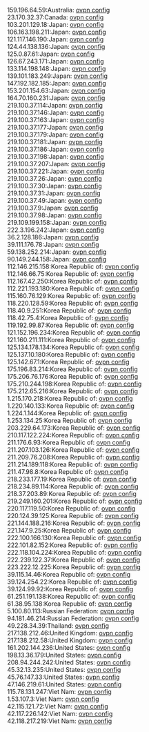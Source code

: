 159.196.64.59:Australia: [ovpn config](vpn/159_196_64_59.ovpn)  
23.170.32.37:Canada: [ovpn config](vpn/23_170_32_37.ovpn)  
103.201.129.18:Japan: [ovpn config](vpn/103_201_129_18.ovpn)  
106.163.198.211:Japan: [ovpn config](vpn/106_163_198_211.ovpn)  
121.117.146.190:Japan: [ovpn config](vpn/121_117_146_190.ovpn)  
124.44.138.136:Japan: [ovpn config](vpn/124_44_138_136.ovpn)  
125.0.87.61:Japan: [ovpn config](vpn/125_0_87_61.ovpn)  
126.67.243.171:Japan: [ovpn config](vpn/126_67_243_171.ovpn)  
133.114.198.148:Japan: [ovpn config](vpn/133_114_198_148.ovpn)  
139.101.183.249:Japan: [ovpn config](vpn/139_101_183_249.ovpn)  
147.192.182.185:Japan: [ovpn config](vpn/147_192_182_185.ovpn)  
153.201.154.63:Japan: [ovpn config](vpn/153_201_154_63.ovpn)  
164.70.160.231:Japan: [ovpn config](vpn/164_70_160_231.ovpn)  
219.100.37.114:Japan: [ovpn config](vpn/219_100_37_114.ovpn)  
219.100.37.146:Japan: [ovpn config](vpn/219_100_37_146.ovpn)  
219.100.37.163:Japan: [ovpn config](vpn/219_100_37_163.ovpn)  
219.100.37.177:Japan: [ovpn config](vpn/219_100_37_177.ovpn)  
219.100.37.179:Japan: [ovpn config](vpn/219_100_37_179.ovpn)  
219.100.37.181:Japan: [ovpn config](vpn/219_100_37_181.ovpn)  
219.100.37.186:Japan: [ovpn config](vpn/219_100_37_186.ovpn)  
219.100.37.198:Japan: [ovpn config](vpn/219_100_37_198.ovpn)  
219.100.37.207:Japan: [ovpn config](vpn/219_100_37_207.ovpn)  
219.100.37.221:Japan: [ovpn config](vpn/219_100_37_221.ovpn)  
219.100.37.26:Japan: [ovpn config](vpn/219_100_37_26.ovpn)  
219.100.37.30:Japan: [ovpn config](vpn/219_100_37_30.ovpn)  
219.100.37.31:Japan: [ovpn config](vpn/219_100_37_31.ovpn)  
219.100.37.49:Japan: [ovpn config](vpn/219_100_37_49.ovpn)  
219.100.37.9:Japan: [ovpn config](vpn/219_100_37_9.ovpn)  
219.100.37.98:Japan: [ovpn config](vpn/219_100_37_98.ovpn)  
219.109.199.158:Japan: [ovpn config](vpn/219_109_199_158.ovpn)  
222.3.196.242:Japan: [ovpn config](vpn/222_3_196_242.ovpn)  
36.2.128.186:Japan: [ovpn config](vpn/36_2_128_186.ovpn)  
39.111.176.78:Japan: [ovpn config](vpn/39_111_176_78.ovpn)  
59.138.252.214:Japan: [ovpn config](vpn/59_138_252_214.ovpn)  
90.149.244.158:Japan: [ovpn config](vpn/90_149_244_158.ovpn)  
112.146.215.158:Korea Republic of: [ovpn config](vpn/112_146_215_158.ovpn)  
112.146.66.75:Korea Republic of: [ovpn config](vpn/112_146_66_75.ovpn)  
112.167.42.250:Korea Republic of: [ovpn config](vpn/112_167_42_250.ovpn)  
112.221.193.180:Korea Republic of: [ovpn config](vpn/112_221_193_180.ovpn)  
115.160.76.129:Korea Republic of: [ovpn config](vpn/115_160_76_129.ovpn)  
118.220.128.59:Korea Republic of: [ovpn config](vpn/118_220_128_59.ovpn)  
118.40.9.251:Korea Republic of: [ovpn config](vpn/118_40_9_251.ovpn)  
118.42.75.4:Korea Republic of: [ovpn config](vpn/118_42_75_4.ovpn)  
119.192.99.87:Korea Republic of: [ovpn config](vpn/119_192_99_87.ovpn)  
121.152.196.234:Korea Republic of: [ovpn config](vpn/121_152_196_234.ovpn)  
121.160.211.111:Korea Republic of: [ovpn config](vpn/121_160_211_111.ovpn)  
125.134.178.134:Korea Republic of: [ovpn config](vpn/125_134_178_134.ovpn)  
125.137.10.180:Korea Republic of: [ovpn config](vpn/125_137_10_180.ovpn)  
125.142.67.1:Korea Republic of: [ovpn config](vpn/125_142_67_1.ovpn)  
175.196.83.214:Korea Republic of: [ovpn config](vpn/175_196_83_214.ovpn)  
175.206.76.176:Korea Republic of: [ovpn config](vpn/175_206_76_176.ovpn)  
175.210.244.198:Korea Republic of: [ovpn config](vpn/175_210_244_198.ovpn)  
175.212.65.216:Korea Republic of: [ovpn config](vpn/175_212_65_216.ovpn)  
1.215.170.218:Korea Republic of: [ovpn config](vpn/1_215_170_218.ovpn)  
1.220.140.133:Korea Republic of: [ovpn config](vpn/1_220_140_133.ovpn)  
1.224.1.144:Korea Republic of: [ovpn config](vpn/1_224_1_144.ovpn)  
1.253.134.25:Korea Republic of: [ovpn config](vpn/1_253_134_25.ovpn)  
203.229.64.173:Korea Republic of: [ovpn config](vpn/203_229_64_173.ovpn)  
210.117.122.224:Korea Republic of: [ovpn config](vpn/210_117_122_224.ovpn)  
211.176.6.93:Korea Republic of: [ovpn config](vpn/211_176_6_93.ovpn)  
211.207.103.126:Korea Republic of: [ovpn config](vpn/211_207_103_126.ovpn)  
211.209.76.208:Korea Republic of: [ovpn config](vpn/211_209_76_208.ovpn)  
211.214.189.118:Korea Republic of: [ovpn config](vpn/211_214_189_118.ovpn)  
211.47.98.8:Korea Republic of: [ovpn config](vpn/211_47_98_8.ovpn)  
218.233.177.19:Korea Republic of: [ovpn config](vpn/218_233_177_19.ovpn)  
218.234.89.114:Korea Republic of: [ovpn config](vpn/218_234_89_114.ovpn)  
218.37.203.89:Korea Republic of: [ovpn config](vpn/218_37_203_89.ovpn)  
219.249.160.201:Korea Republic of: [ovpn config](vpn/219_249_160_201.ovpn)  
220.117.119.50:Korea Republic of: [ovpn config](vpn/220_117_119_50.ovpn)  
220.124.39.125:Korea Republic of: [ovpn config](vpn/220_124_39_125.ovpn)  
221.144.188.216:Korea Republic of: [ovpn config](vpn/221_144_188_216.ovpn)  
221.147.9.25:Korea Republic of: [ovpn config](vpn/221_147_9_25.ovpn)  
222.100.166.130:Korea Republic of: [ovpn config](vpn/222_100_166_130.ovpn)  
222.101.82.152:Korea Republic of: [ovpn config](vpn/222_101_82_152.ovpn)  
222.118.104.224:Korea Republic of: [ovpn config](vpn/222_118_104_224.ovpn)  
222.239.122.37:Korea Republic of: [ovpn config](vpn/222_239_122_37.ovpn)  
223.222.12.225:Korea Republic of: [ovpn config](vpn/223_222_12_225.ovpn)  
39.115.14.46:Korea Republic of: [ovpn config](vpn/39_115_14_46.ovpn)  
39.124.254.22:Korea Republic of: [ovpn config](vpn/39_124_254_22.ovpn)  
39.124.99.92:Korea Republic of: [ovpn config](vpn/39_124_99_92.ovpn)  
61.251.191.138:Korea Republic of: [ovpn config](vpn/61_251_191_138.ovpn)  
61.38.95.138:Korea Republic of: [ovpn config](vpn/61_38_95_138.ovpn)  
5.100.80.113:Russian Federation: [ovpn config](vpn/5_100_80_113.ovpn)  
94.181.46.214:Russian Federation: [ovpn config](vpn/94_181_46_214.ovpn)  
49.228.34.39:Thailand: [ovpn config](vpn/49_228_34_39.ovpn)  
217.138.212.46:United Kingdom: [ovpn config](vpn/217_138_212_46.ovpn)  
217.138.212.58:United Kingdom: [ovpn config](vpn/217_138_212_58.ovpn)  
161.202.144.236:United States: [ovpn config](vpn/161_202_144_236.ovpn)  
198.13.36.179:United States: [ovpn config](vpn/198_13_36_179.ovpn)  
208.94.244.242:United States: [ovpn config](vpn/208_94_244_242.ovpn)  
45.32.13.235:United States: [ovpn config](vpn/45_32_13_235.ovpn)  
45.76.147.33:United States: [ovpn config](vpn/45_76_147_33.ovpn)  
47.146.219.61:United States: [ovpn config](vpn/47_146_219_61.ovpn)  
115.78.131.247:Viet Nam: [ovpn config](vpn/115_78_131_247.ovpn)  
1.53.107.3:Viet Nam: [ovpn config](vpn/1_53_107_3.ovpn)  
42.115.121.72:Viet Nam: [ovpn config](vpn/42_115_121_72.ovpn)  
42.117.226.142:Viet Nam: [ovpn config](vpn/42_117_226_142.ovpn)  
42.118.217.219:Viet Nam: [ovpn config](vpn/42_118_217_219.ovpn)  

